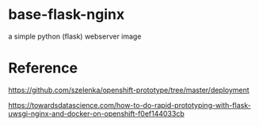 # base-flask-nginx
a simple python (flask) webserver image

# Reference
https://github.com/szelenka/openshift-prototype/tree/master/deployment

https://towardsdatascience.com/how-to-do-rapid-prototyping-with-flask-uwsgi-nginx-and-docker-on-openshift-f0ef144033cb
